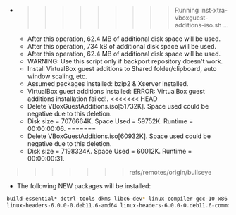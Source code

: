 * >>>>>>>>> Running inst-xtra-vboxguest-additions-iso.sh ...
  * After this operation, 62.4 MB of additional disk space will be used.
  * After this operation, 734 kB of additional disk space will be used.
  * After this operation, 62.4 MB of additional disk space will be used.
  * WARNING: Use this script only if backport repository doesn't work.
  * Install VirtualBox guest additions to Shared folder/clipboard, auto window scaling, etc.
  * Assumed packages installed: bzip2 & Xserver installed.
  * VirtualBox guest additions installed: ERROR: VirtualBox guest additions installation failed!.
<<<<<<< HEAD
  * Delete VBoxGuestAdditions.iso[51732K]. Space used could be negative due to this deletion.
  * Disk size = 7076664K. Space Used = 59752K. Runtime = 00:00:00:06.
=======
  * Delete VBoxGuestAdditions.iso[60932K]. Space used could be negative due to this deletion.
  * Disk size = 7198324K. Space Used = 60012K. Runtime = 00:00:00:31.
>>>>>>> refs/remotes/origin/bullseye
  * The following NEW packages will be installed:
  ```bash
build-essential* dctrl-tools dkms libc6-dev* linux-compiler-gcc-10-x86
linux-headers-6.0.0-0.deb11.6-amd64 linux-headers-6.0.0-0.deb11.6-common linux-headers-amd64 linux-kbuild-6.0
  ```
